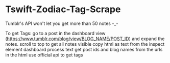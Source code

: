 # Tswift-Zodiac-Tag-Scrape

Tumblr's API won't let you get more than 50 notes -_-

To get Tags:
go to a post in the dashboard view (https://www.tumblr.com/blog/view/BLOG_NAME/POST_ID) and expand the notes. scroll to top to get all notes visible
copy html as text from the inspect element dashboard
process text
get post ids and blog names from the urls in the html
use official api to get tags
